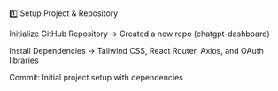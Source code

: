 
1️⃣ Setup Project & Repository

Initialize GitHub Repository → Created a new repo (chatgpt-dashboard)

Install Dependencies → Tailwind CSS, React Router, Axios, and OAuth libraries

Commit: Initial project setup with dependencies